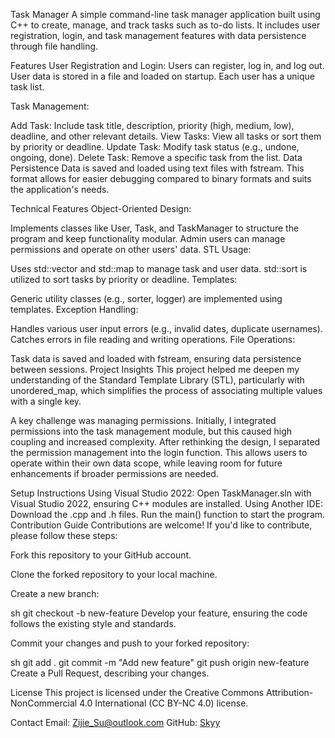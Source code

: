 Task Manager
A simple command-line task manager application built using C++ to create, manage, and track tasks such as to-do lists. It includes user registration, login, and task management features with data persistence through file handling.

Features
User Registration and Login:
Users can register, log in, and log out. User data is stored in a file and loaded on startup. Each user has a unique task list.

Task Management:

Add Task: Include task title, description, priority (high, medium, low), deadline, and other relevant details.
View Tasks: View all tasks or sort them by priority or deadline.
Update Task: Modify task status (e.g., undone, ongoing, done).
Delete Task: Remove a specific task from the list.
Data Persistence
Data is saved and loaded using text files with fstream. This format allows for easier debugging compared to binary formats and suits the application's needs.

Technical Features
Object-Oriented Design:

Implements classes like User, Task, and TaskManager to structure the program and keep functionality modular.
Admin users can manage permissions and operate on other users' data.
STL Usage:

Uses std::vector and std::map to manage task and user data.
std::sort is utilized to sort tasks by priority or deadline.
Templates:

Generic utility classes (e.g., sorter, logger) are implemented using templates.
Exception Handling:

Handles various user input errors (e.g., invalid dates, duplicate usernames).
Catches errors in file reading and writing operations.
File Operations:

Task data is saved and loaded with fstream, ensuring data persistence between sessions.
Project Insights
This project helped me deepen my understanding of the Standard Template Library (STL), particularly with unordered_map, which simplifies the process of associating multiple values with a single key.

A key challenge was managing permissions. Initially, I integrated permissions into the task management module, but this caused high coupling and increased complexity. After rethinking the design, I separated the permission management into the login function. This allows users to operate within their own data scope, while leaving room for future enhancements if broader permissions are needed.

Setup Instructions
Using Visual Studio 2022:
Open TaskManager.sln with Visual Studio 2022, ensuring C++ modules are installed.
Using Another IDE:
Download the .cpp and .h files.
Run the main() function to start the program.
Contribution Guide
Contributions are welcome! If you'd like to contribute, please follow these steps:

Fork this repository to your GitHub account.

Clone the forked repository to your local machine.

Create a new branch:

sh
git checkout -b new-feature
Develop your feature, ensuring the code follows the existing style and standards.

Commit your changes and push to your forked repository:

sh
git add .
git commit -m "Add new feature"
git push origin new-feature
Create a Pull Request, describing your changes.

License
This project is licensed under the Creative Commons Attribution-NonCommercial 4.0 International (CC BY-NC 4.0) license.

Contact
Email: Zijie_Su@outlook.com
GitHub: [Skyy](https://github.com/TeamSkyy)